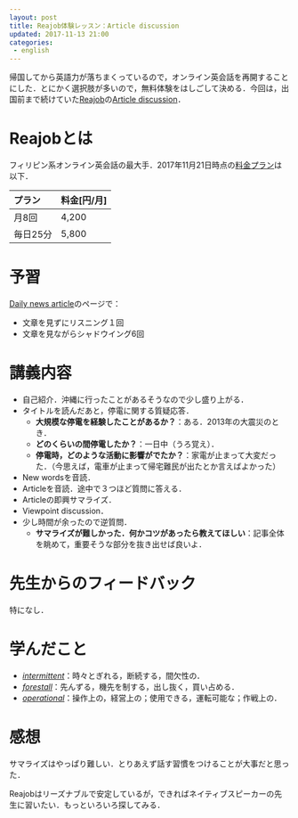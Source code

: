 ```yaml
---
layout: post
title: Reajob体験レッスン：Article discussion
updated: 2017-11-13 21:00
categories:
 - english
---
```


帰国してから英語力が落ちまくっているので，オンライン英会話を再開することにした．とにかく選択肢が多いので，無料体験をはしごして決める．今回は，出国前まで続けていた[Reajob](https://www.rarejob.com)の[Article discussion](https://www.rarejob.com/dna)．

# Reajobとは

フィリピン系オンライン英会話の最大手．2017年11月21日時点の[料金プラン](https://www.rarejob.com/payment/)は以下．

|プラン|料金[円/月]|
|:--|:--|
|月8回|4,200|
|毎日25分|5,800|

# 予習

[Daily news article](https://www.rarejob.com/dna/2017/11/13/south-australia-to-improve-wind-farm-with-worlds-largest-battery/)のページで：
* 文章を見ずにリスニング１回
* 文章を見ながらシャドウイング6回

# 講義内容

* 自己紹介．沖縄に行ったことがあるそうなので少し盛り上がる．
* タイトルを読んだあと，停電に関する質疑応答．
  * **大規模な停電を経験したことがあるか？**：ある．2013年の大震災のとき．
  * **どのくらいの間停電したか？**：一日中（うろ覚え）．
  * **停電時，どのような活動に影響がでたか？**：家電が止まって大変だった．（今思えば，電車が止まって帰宅難民が出たとか言えばよかった）
* New wordsを音読．
* Articleを音読．途中で３つほど質問に答える．
* Articleの即興サマライズ．
* Viewpoint discussion．
* 少し時間が余ったので逆質問．
  * **サマライズが難しかった．何かコツがあったら教えてほしい**：記事全体を眺めて，重要そうな部分を抜き出せば良いよ．

# 先生からのフィードバック

特になし．

# 学んだこと

* [*intermittent*](https://ejje.weblio.jp/content/intermittent)：時々とぎれる，断続する，間欠性の．
* [*forestall*](http://ejje.weblio.jp/content/forestall)：先んずる，機先を制する，出し抜く，買い占める．
* [*operational*](https://ejje.weblio.jp/content/operational)：操作上の，経営上の；使用できる，運転可能な；作戦上の．

# 感想

サマライズはやっぱり難しい．とりあえず話す習慣をつけることが大事だと思った．

Reajobはリーズナブルで安定しているが，できればネイティブスピーカーの先生に習いたい．もっといろいろ探してみる．
